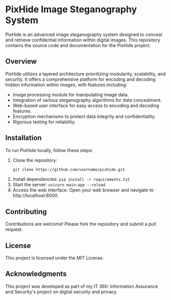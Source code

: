 # PixHide Image Steganography System

PixHide is an advanced image steganography system designed to conceal and retrieve confidential information within digital images. This repository contains the source code and documentation for the PixHide project.

## Overview

PixHide utilizes a layered architecture prioritizing modularity, scalability, and security. It offers a comprehensive platform for encoding and decoding hidden information within images, with features including:

- Image processing module for manipulating image data.
- Integration of various steganography algorithms for data concealment.
- Web-based user interface for easy access to encoding and decoding features.
- Encryption mechanisms to protect data integrity and confidentiality.
- Rigorous testing for reliability.

## Installation

To run PixHide locally, follow these steps:

1. Clone the repository:
   ```bash
   git clone https://github.com/username/pixhide.git
2. Install dependencies:
   ```pip install -r requirements.txt```
3. Start the server:
   ```uvicorn main:app --reload ```
4. Access the web interface:
   Open your web browser and navigate to http://localhost:8000.

## Contributing
Contributions are welcome! Please fork the repository and submit a pull request.

## License
This project is licensed under the MIT License.

## Acknowledgments
This project was developed as part of my IT 360: Information Assurance and Security's project on digital security and privacy.
